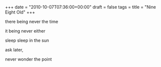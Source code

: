 +++
date = "2010-10-07T07:36:00+00:00"
draft = false
tags = 
title = "Nine Eight Old"
+++
<p>there being never the time</p>&#13;
<p>it being never either</p>&#13;
<p>sleep sleep in the sun</p>&#13;
<p>ask later,</p>&#13;
<p>never wonder the point</p> 